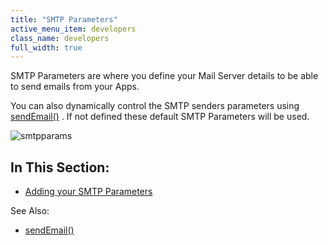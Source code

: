 ```yaml
---
title: "SMTP Parameters"
active_menu_item: developers
class_name: developers
full_width: true
---
```



SMTP Parameters are where you define your Mail Server details to be able to send emails from your Apps.

You can also dynamically control the SMTP senders parameters using [sendEmail()](../../../../../../scripting-apis/server-side-api/ssj-object/miscellaneous/sendemail2.htm) . If not defined these default SMTP Parameters will be used.

![smtpparams](/img/docs/smtpparams.zoom65.png)

## In This Section:

 - [Adding your SMTP Parameters](adding-your-smtp-parameters.htm)

See Also:

 - [sendEmail()](../../../../../../scripting-apis/server-side-api/ssj-object/miscellaneous/sendemail2.htm)

